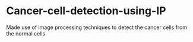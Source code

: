 # Cancer-cell-detection-using-IP
Made use of image processing techniques to detect the cancer cells from the normal cells
